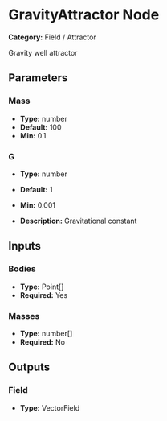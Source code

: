 
# GravityAttractor Node

**Category:** Field / Attractor

Gravity well attractor

## Parameters


### Mass
- **Type:** number
- **Default:** 100
- **Min:** 0.1




### G
- **Type:** number
- **Default:** 1
- **Min:** 0.001

- **Description:** Gravitational constant


## Inputs


### Bodies
- **Type:** Point[]
- **Required:** Yes



### Masses
- **Type:** number[]
- **Required:** No



## Outputs


### Field
- **Type:** VectorField




